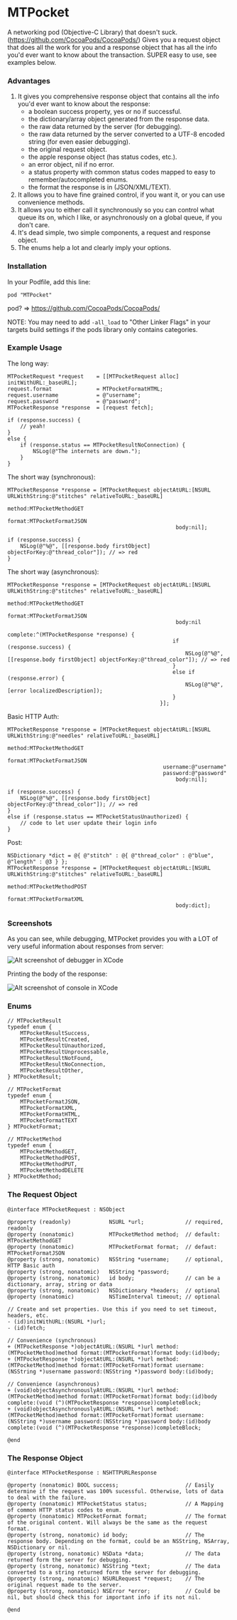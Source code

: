 MTPocket
========

A networking pod (Objective-C Library) that doesn't suck. (https://github.com/CocoaPods/CocoaPods/)
Gives you a request object that does all the work for you and a response object that has all the info you'd ever want to know about the transaction.
SUPER easy to use, see examples below.

### Advantages

1. It gives you comprehensive response object that contains all the info you'd ever want to know about the response:
	- a boolean success property, yes or no if successful.
	- the dictionary/array object generated from the response data.
	- the raw data returned by the server (for debugging).
	- the raw data returned by the server converted to a UTF-8 encoded string (for even easier debugging).
	- the original request object.
	- the apple response object (has status codes, etc.).
	- an error object, nil if no error.
	- a status property with common status codes mapped to easy to remember/autocompleted enums.
	- the format the response is in (JSON/XML/TEXT).
2. It allows you to have fine grained control, if you want it, or you can use convenience methods.
3. It allows you to either call it synchronously so you can control what queue its on, which I like, or asynchronously on a global queue, if you don't care.
4. It's dead simple, two simple components, a request and response object.
5. The enums help a lot and clearly imply your options.


### Installation

In your Podfile, add this line:

    pod "MTPocket"

pod? => https://github.com/CocoaPods/CocoaPods/

NOTE: You may need to add `-all_load` to "Other Linker Flags" in your targets build settings if the pods library only contains categories.

### Example Usage

The long way:

	MTPocketRequest *request	= [[MTPocketRequest alloc] initWithURL:_baseURL];
	request.format				= MTPocketFormatHTML;
	request.username			= @"username";
	request.password			= @"password";
	MTPocketResponse *response	= [request fetch];
	
	if (response.success) {
		// yeah!
	}
	else {
		if (response.status == MTPocketResultNoConnection) {
			NSLog(@"The internets are down.");
		}
	}

The short way (synchronous):

	MTPocketResponse *response = [MTPocketRequest objectAtURL:[NSURL URLWithString:@"stitches" relativeToURL:_baseURL]
													   method:MTPocketMethodGET
													   format:MTPocketFormatJSON
														 body:nil];
														
	if (response.success) {
		NSLog(@"%@", [[response.body firstObject] objectForKey:@"thread_color"]); // => red
	}

The short way (asynchronous):

	MTPocketResponse *response = [MTPocketRequest objectAtURL:[NSURL URLWithString:@"stitches" relativeToURL:_baseURL]
													   method:MTPocketMethodGET
													   format:MTPocketFormatJSON
														 body:nil
													 complete:^(MTPocketResponse *response) {
														if (response.success) {
															NSLog(@"%@", [[response.body firstObject] objectForKey:@"thread_color"]); // => red
														}
														else if (response.error) {
															NSLog(@"%@", [error localizedDescription]);
														}
													}];

Basic HTTP Auth:

	MTPocketResponse *response = [MTPocketRequest objectAtURL:[NSURL URLWithString:@"needles" relativeToURL:_baseURL]
													   method:MTPocketMethodGET
													   format:MTPocketFormatJSON
													 username:@"username"
													 password:@"password"
														 body:nil];
														
	if (response.success) {
		NSLog(@"%@", [[response.body firstObject] objectForKey:@"thread_color"]); // => red
	}
	else if (response.status == MTPocketStatusUnauthorized) {
		// code to let user update their login info
	}

Post:

	NSDictionary *dict = @{ @"stitch" : @{ @"thread_color" : @"blue", @"length" : @3 } };
	MTPocketResponse *response = [MTPocketRequest objectAtURL:[NSURL URLWithString:@"stitches" relativeToURL:_baseURL]
													   method:MTPocketMethodPOST
													   format:MTPocketFormatXML
														 body:dict];

### Screenshots

As you can see, while debugging, MTPocket provides you with a LOT of very useful information about responses from server:

![Alt screenshot of debugger in XCode](http://d.pr/i/R0nb/2GQ5NysC "XCode Debugger Interface")

Printing the body of the response:

![Alt screenshot of console in XCode](http://d.pr/i/fMuY/uqfLDL5a "Printing body of response")

### Enums

	// MTPocketResult
	typedef enum {
	  	MTPocketResultSuccess,
		MTPocketResultCreated,
	  	MTPocketResultUnauthorized,
	  	MTPocketResultUnprocessable,
		MTPocketResultNotFound,
		MTPocketResultNoConnection,
		MTPocketResultOther,
	} MTPocketResult;
	
	// MTPocketFormat
	typedef enum {
		MTPocketFormatJSON,
		MTPocketFormatXML,
		MTPocketFormatHTML,
		MTPocketFormatTEXT
	} MTPocketFormat;
	
	// MTPocketMethod
	typedef enum {
		MTPocketMethodGET,
		MTPocketMethodPOST,
		MTPocketMethodPUT,
		MTPocketMethodDELETE
	} MTPocketMethod;

### The Request Object

	@interface MTPocketRequest : NSObject
	
	@property (readonly)			NSURL *url;				// required, readonly
	@property (nonatomic)			MTPocketMethod method;	// default: MTPocketMethodGET
	@property (nonatomic)			MTPocketFormat format;	// defaut: MTPocketFormatJSON
	@property (strong, nonatomic)	NSString *username;		// optional, HTTP Basic auth
	@property (strong, nonatomic)	NSString *password;
	@property (strong, nonatomic)	id body;				// can be a dictionary, array, string or data
	@property (strong, nonatomic)	NSDictionary *headers;	// optional
	@property (nonatomic)			NSTimeInterval timeout;	// optional
	
	// Create and set properties. Use this if you need to set timeout, headers, etc.
	- (id)initWithURL:(NSURL *)url;
	- (id)fetch;
	
	// Convenience (synchronous) 
	+ (MTPocketResponse *)objectAtURL:(NSURL *)url method:(MTPocketMethod)method format:(MTPocketFormat)format body:(id)body;
	+ (MTPocketResponse *)objectAtURL:(NSURL *)url method:(MTPocketMethod)method format:(MTPocketFormat)format username:(NSString *)username password:(NSString *)password body:(id)body;
	
	// Convenience (asynchronous)
	+ (void)objectAsynchronouslyAtURL:(NSURL *)url method:(MTPocketMethod)method format:(MTPocketFormat)format body:(id)body complete:(void (^)(MTPocketResponse *response))completeBlock;
	+ (void)objectAsynchronouslyAtURL:(NSURL *)url method:(MTPocketMethod)method format:(MTPocketFormat)format username:(NSString *)username password:(NSString *)password body:(id)body complete:(void (^)(MTPocketResponse *response))completeBlock;
	
	@end

### The Response Object

	@interface MTPocketResponse : NSHTTPURLResponse
	
	@property (nonatomic) BOOL success;						// Easily determine if the request was 100% sucessful. Otherwise, lots of data to deal with the failure.
	@property (nonatomic) MTPocketStatus status;			// A Mapping of common HTTP status codes to enum.
	@property (nonatomic) MTPocketFormat format;			// The format of the original content. Will always be the same as the request format.
	@property (strong, nonatomic) id body;					// The response body. Depending on the format, could be an NSString, NSArray, NSDictionary or nil.
	@property (strong, nonatomic) NSData *data;				// The data returned form the server for debugging.
	@property (strong, nonatomic) NSString *text;			// The data converted to a string returned form the server for debugging.
	@property (strong, nonatomic) NSURLRequest *request;	// The original request made to the server.
	@property (strong, nonatomic) NSError *error;			// Could be nil, but should check this for important info if its not nil.
	
	@end
